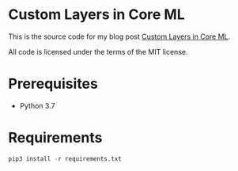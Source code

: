 # Custom Layers in Core ML

This is the source code for my blog post [Custom Layers in Core ML](http://machinethink.net/blog/coreml-custom-layers/).

All code is licensed under the terms of the MIT license.

# Prerequisites
-  Python 3.7

# Requirements
   ```python
   pip3 install -r requirements.txt
   ```


